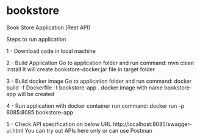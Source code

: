 # bookstore
Book Store Application (Rest API)

Steps to run application

1 - Download code in local machine

2 - Build Application
    Go to application folder and run command: mvn clean install
    It will create bookstore-docker.jar file in target folder
    
3 - Build docker image
    Go to application folder and run command: docker build -f Dockerfile -t bookstore-app .
    docker image with name bookstore-app will be created
    
4 - Run application with docker container
    run command: docker run -p 8085:8085 bookstore-app
    
5 - Check API specification on below URL
    http://localhost:8085/swagger-ui.html
    You can try out APIs here only or can use Postman
